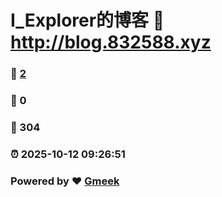 # I_Explorer的博客 :link: http://blog.832588.xyz 
### :page_facing_up: [2](http://blog.832588.xyz/tag.html) 
### :speech_balloon: 0 
### :hibiscus: 304 
### :alarm_clock: 2025-10-12 09:26:51 
### Powered by :heart: [Gmeek](https://github.com/Meekdai/Gmeek)
